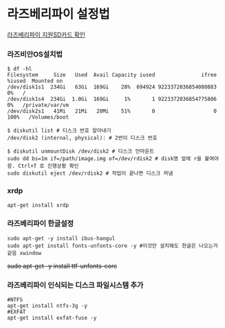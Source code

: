 # 라즈베리파이 설정법


[라즈베리파이 지원SD카드 확인](https://elinux.org/RPi_SD_cards#Working_.2F_Non-working_SD_cards)
### 라즈비안OS설치법
```shell
$ df -hl
Filesystem     Size   Used  Avail Capacity iused               ifree %iused  Mounted on
/dev/disk1s1  234Gi   63Gi  169Gi    28%  694924 9223372036854080883    0%   /
/dev/disk1s4  234Gi  1.0Gi  169Gi     1%       1 9223372036854775806    0%   /private/var/vm
/dev/disk2s1   41Mi   21Mi   20Mi    51%       0                   0  100%   /Volumes/boot
```

```shell
$ diskutil list # 디스크 번호 알아내기
/dev/disk2 (internal, physical): # 2번이 디스크 번호
```

```shell
$ diskutil unmountDisk /dev/disk2 # 디스크 언마운트
sudo dd bs=1m if=/path/image.img of=/dev/rdisk2 # disk명 앞에 r을 붙여야함. Ctrl+T 로 진행상황 확인
sudo diskutil eject /dev/rdisk2 # 작업이 끝나면 디스크 꺼냄
```

### xrdp
``` shell
apt-get install xrdp
```
### 라즈베리파이 한글설정
``` shell
sudo apt-get -y install ibus-hangul
sudo apt-get install fonts-unfonts-core -y #이것만 설치해도 한글은 나오는거 같음 xwindow
```
~~sudo apt-get -y install ttf-unfonts-core~~

### 라즈베리파이 인식되는 디스크 파일시스템 추가
``` shell
#NTFS
apt-get install ntfs-3g -y
#EXFAT
apt-get install exfat-fuse -y
```
